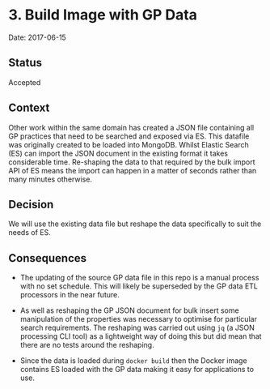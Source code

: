 # 3. Build Image with GP Data

Date: 2017-06-15

## Status

Accepted

## Context

Other work within the same domain has created a JSON file containing all GP practices that need to be searched and exposed via ES. This datafile was originally created to be loaded into MongoDB. Whilst Elastic Search (ES) can import the JSON document in the existing format it takes considerable time. Re-shaping the data to that required by the bulk import API of ES means the import can happen in a matter of seconds rather than many minutes otherwise.

## Decision

We will use the existing data file but reshape the data specifically to suit the needs of ES.

## Consequences

- The updating of the source GP data file in this repo is a manual process with no set schedule. This will likely be superseded by the GP data ETL processors in the near future.

- As well as reshaping the GP JSON document for bulk insert some manipulation of the properties was necessary to optimise for particular search requirements. The reshaping was carried out using `jq` (a JSON processing CLI tool) as a lightweight way of doing this but did mean that there are no tests around the reshaping.

- Since the data is loaded during `docker build` then the Docker image contains ES loaded with the GP data making it easy for applications to use. 
